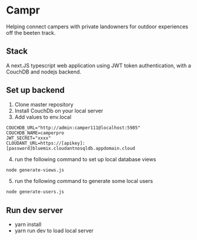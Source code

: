 # Campr

Helping connect campers with private landowners for outdoor experiences off the beeten track.

## Stack

A next.JS typescript web application using JWT token authentication, with a CouchDB and nodejs backend.

## Set up backend

1. Clone master repository 
2. Install CouchDb on your local server
3. Add values to env.local
```
COUCHDB_URL="http://admin:camper111@localhost:5985"
COUCHDB_NAME=camperpro
JWT_SECRET="xxxx"
CLOUDANT_URL=https://[apikey]:[password]bluemix.cloudantnosqldb.appdomain.cloud
```
4. run the following command to set up local database views
```bash
node generate-views.js
```

5. run the following command to generate some local users
```bash
node generate-users.js
```

## Run dev server

- yarn install
- yarn run dev to load local server



